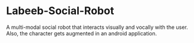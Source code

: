 # Labeeb-Social-Robot
A multi-modal social robot that interacts visually and vocally with the user. Also, the character gets augmented in an android application.

